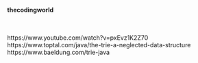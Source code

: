 **thecodingworld**

<br/>
<br/>
https://www.youtube.com/watch?v=pxEvz1K2Z70
<br>
https://www.toptal.com/java/the-trie-a-neglected-data-structure
<br>
https://www.baeldung.com/trie-java
